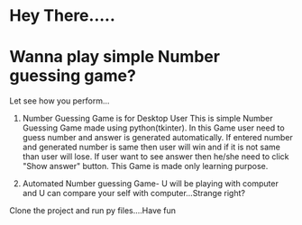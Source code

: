 # Hey There.....
# Wanna play simple Number guessing game?
Let see how you perform...

1. Number Guessing Game is for Desktop User
This is simple Number Guessing Game made using python(tkinter). 
In this Game user need to guess number and answer is generated automatically. If entered number and generated number is same then user will win and if it is not same than user will lose.
If user want to see answer then he/she need to click "Show answer" button.
This Game is made only learning purpose.

2. Automated Number guessing Game- U will be playing with computer and U can compare your self with computer...Strange right?

Clone the project and run py files....Have fun

